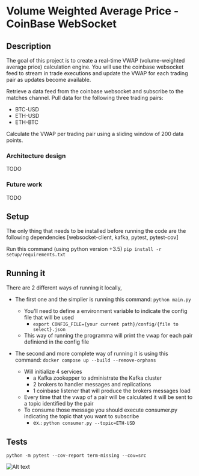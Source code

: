 # Volume Weighted Average Price - CoinBase WebSocket

## Description

The goal of this project is to create a real-time VWAP (volume-weighted average price) calculation engine. You
will use the coinbase websocket feed to stream in trade executions and update the VWAP for each trading pair
as updates become available.

Retrieve a data feed from the coinbase websocket and subscribe to the matches channel. Pull data for
the following three trading pairs:
- BTC-USD
- ETH-USD
- ETH-BTC

Calculate the VWAP per trading pair using a sliding window of 200 data points.

### Architecture design

TODO

### Future work

TODO

## Setup

The only thing that needs to be installed before running the code are the following dependencies [websocket-client, kafka, pytest, pytest-cov]

Run this command (using python version +3.5) `pip install -r setup/requirements.txt` 


## Running it

There are 2 different ways of running it locally, 

- The first one and the simplier is running this command: `python main.py`
  - You'll need to define a environment variable to indicate the config file that will be used
    - `export CONFIG_FILE={your current path}/config/{file to select}.json`
  - This way of running the programma will print the vwap for each pair definiend in the config file
  
- The second and more complete way of running it is using this command: `docker compose up --build --remove-orphans`
  - Will initialize 4 services
    - a Kafka zookepper to administrate the Kafka cluster
    - 2 brokers to handler messages and replications
    - 1 coinbase listener that will produce the brokers messages load
  - Every time that the vwap of a pair will be calculated it will be sent to a topic identified by the pair
  - To consume those message you should execute consumer.py indicating the topic that you want to subscribe 
    - ex.: `python consumer.py --topic=ETH-USD`
    
    
## Tests

`python -m pytest --cov-report term-missing --cov=src`

![Alt text](https://user-images.githubusercontent.com/2218173/153129927-ad5edd5a-5f79-4928-97e9-596814a2eaeb.png?raw=true "Title")


